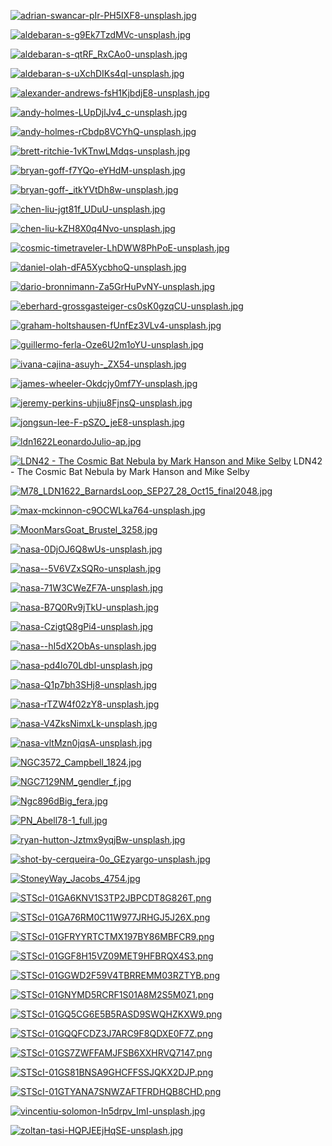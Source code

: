 [![adrian-swancar-pIr-PH5IXF8-unsplash.jpg](adrian-swancar-pIr-PH5IXF8-unsplash.jpg "adrian-swancar-pIr-PH5IXF8-unsplash.jpg")](adrian-swancar-pIr-PH5IXF8-unsplash.jpg)

[![aldebaran-s-g9Ek7TzdMVc-unsplash.jpg](aldebaran-s-g9Ek7TzdMVc-unsplash.jpg "aldebaran-s-g9Ek7TzdMVc-unsplash.jpg")](aldebaran-s-g9Ek7TzdMVc-unsplash.jpg)

[![aldebaran-s-qtRF_RxCAo0-unsplash.jpg](aldebaran-s-qtRF_RxCAo0-unsplash.jpg "aldebaran-s-qtRF_RxCAo0-unsplash.jpg")](aldebaran-s-qtRF_RxCAo0-unsplash.jpg)

[![aldebaran-s-uXchDIKs4qI-unsplash.jpg](aldebaran-s-uXchDIKs4qI-unsplash.jpg "aldebaran-s-uXchDIKs4qI-unsplash.jpg")](aldebaran-s-uXchDIKs4qI-unsplash.jpg)

[![alexander-andrews-fsH1KjbdjE8-unsplash.jpg](alexander-andrews-fsH1KjbdjE8-unsplash.jpg "alexander-andrews-fsH1KjbdjE8-unsplash.jpg")](alexander-andrews-fsH1KjbdjE8-unsplash.jpg)

[![andy-holmes-LUpDjlJv4_c-unsplash.jpg](andy-holmes-LUpDjlJv4_c-unsplash.jpg "andy-holmes-LUpDjlJv4_c-unsplash.jpg")](andy-holmes-LUpDjlJv4_c-unsplash.jpg)

[![andy-holmes-rCbdp8VCYhQ-unsplash.jpg](andy-holmes-rCbdp8VCYhQ-unsplash.jpg "andy-holmes-rCbdp8VCYhQ-unsplash.jpg")](andy-holmes-rCbdp8VCYhQ-unsplash.jpg)

[![brett-ritchie-1vKTnwLMdqs-unsplash.jpg](brett-ritchie-1vKTnwLMdqs-unsplash.jpg "brett-ritchie-1vKTnwLMdqs-unsplash.jpg")](brett-ritchie-1vKTnwLMdqs-unsplash.jpg)

[![bryan-goff-f7YQo-eYHdM-unsplash.jpg](bryan-goff-f7YQo-eYHdM-unsplash.jpg "bryan-goff-f7YQo-eYHdM-unsplash.jpg")](bryan-goff-f7YQo-eYHdM-unsplash.jpg)

[![bryan-goff-_itkYVtDh8w-unsplash.jpg](bryan-goff-_itkYVtDh8w-unsplash.jpg "bryan-goff-_itkYVtDh8w-unsplash.jpg")](bryan-goff-_itkYVtDh8w-unsplash.jpg)

[![chen-liu-jgt81f_UDuU-unsplash.jpg](chen-liu-jgt81f_UDuU-unsplash.jpg "chen-liu-jgt81f_UDuU-unsplash.jpg")](chen-liu-jgt81f_UDuU-unsplash.jpg)

[![chen-liu-kZH8X0q4Nvo-unsplash.jpg](chen-liu-kZH8X0q4Nvo-unsplash.jpg "chen-liu-kZH8X0q4Nvo-unsplash.jpg")](chen-liu-kZH8X0q4Nvo-unsplash.jpg)

[![cosmic-timetraveler-LhDWW8PhPoE-unsplash.jpg](cosmic-timetraveler-LhDWW8PhPoE-unsplash.jpg "cosmic-timetraveler-LhDWW8PhPoE-unsplash.jpg")](cosmic-timetraveler-LhDWW8PhPoE-unsplash.jpg)

[![daniel-olah-dFA5XycbhoQ-unsplash.jpg](daniel-olah-dFA5XycbhoQ-unsplash.jpg "daniel-olah-dFA5XycbhoQ-unsplash.jpg")](daniel-olah-dFA5XycbhoQ-unsplash.jpg)

[![dario-bronnimann-Za5GrHuPvNY-unsplash.jpg](dario-bronnimann-Za5GrHuPvNY-unsplash.jpg "dario-bronnimann-Za5GrHuPvNY-unsplash.jpg")](dario-bronnimann-Za5GrHuPvNY-unsplash.jpg)

[![eberhard-grossgasteiger-cs0sK0gzqCU-unsplash.jpg](eberhard-grossgasteiger-cs0sK0gzqCU-unsplash.jpg "eberhard-grossgasteiger-cs0sK0gzqCU-unsplash.jpg")](eberhard-grossgasteiger-cs0sK0gzqCU-unsplash.jpg)

[![graham-holtshausen-fUnfEz3VLv4-unsplash.jpg](graham-holtshausen-fUnfEz3VLv4-unsplash.jpg "graham-holtshausen-fUnfEz3VLv4-unsplash.jpg")](graham-holtshausen-fUnfEz3VLv4-unsplash.jpg)

[![guillermo-ferla-Oze6U2m1oYU-unsplash.jpg](guillermo-ferla-Oze6U2m1oYU-unsplash.jpg "guillermo-ferla-Oze6U2m1oYU-unsplash.jpg")](guillermo-ferla-Oze6U2m1oYU-unsplash.jpg)

[![ivana-cajina-asuyh-_ZX54-unsplash.jpg](ivana-cajina-asuyh-_ZX54-unsplash.jpg "ivana-cajina-asuyh-_ZX54-unsplash.jpg")](ivana-cajina-asuyh-_ZX54-unsplash.jpg)

[![james-wheeler-Okdcjy0mf7Y-unsplash.jpg](james-wheeler-Okdcjy0mf7Y-unsplash.jpg "james-wheeler-Okdcjy0mf7Y-unsplash.jpg")](james-wheeler-Okdcjy0mf7Y-unsplash.jpg)

[![jeremy-perkins-uhjiu8FjnsQ-unsplash.jpg](jeremy-perkins-uhjiu8FjnsQ-unsplash.jpg "jeremy-perkins-uhjiu8FjnsQ-unsplash.jpg")](jeremy-perkins-uhjiu8FjnsQ-unsplash.jpg)

[![jongsun-lee-F-pSZO_jeE8-unsplash.jpg](jongsun-lee-F-pSZO_jeE8-unsplash.jpg "jongsun-lee-F-pSZO_jeE8-unsplash.jpg")](jongsun-lee-F-pSZO_jeE8-unsplash.jpg)

[![ldn1622LeonardoJulio-ap.jpg](ldn1622LeonardoJulio-ap.jpg "ldn1622LeonardoJulio-ap.jpg")](ldn1622LeonardoJulio-ap.jpg)

[![LDN42 - The Cosmic Bat Nebula by Mark Hanson and Mike Selby](LDN42_-_the_cosmic_bat_nebula_by_mark_hanson_and_mike_selby.jpg "LDN42 - The Cosmic Bat Nebula by Mark Hanson and Mike Selby")](LDN42_-_the_cosmic_bat_nebula_by_mark_hanson_and_mike_selby.jpg)
LDN42 - The Cosmic Bat Nebula by Mark Hanson and Mike Selby

[![M78_LDN1622_BarnardsLoop_SEP27_28_Oct15_final2048.jpg](M78_LDN1622_BarnardsLoop_SEP27_28_Oct15_final2048.jpg "M78_LDN1622_BarnardsLoop_SEP27_28_Oct15_final2048.jpg")](M78_LDN1622_BarnardsLoop_SEP27_28_Oct15_final2048.jpg)

[![max-mckinnon-c9OCWLka764-unsplash.jpg](max-mckinnon-c9OCWLka764-unsplash.jpg "max-mckinnon-c9OCWLka764-unsplash.jpg")](max-mckinnon-c9OCWLka764-unsplash.jpg)

[![MoonMarsGoat_Brustel_3258.jpg](MoonMarsGoat_Brustel_3258.jpg "MoonMarsGoat_Brustel_3258.jpg")](MoonMarsGoat_Brustel_3258.jpg)

[![nasa-0DjOJ6Q8wUs-unsplash.jpg](nasa-0DjOJ6Q8wUs-unsplash.jpg "nasa-0DjOJ6Q8wUs-unsplash.jpg")](nasa-0DjOJ6Q8wUs-unsplash.jpg)

[![nasa--5V6VZxSQRo-unsplash.jpg](nasa--5V6VZxSQRo-unsplash.jpg "nasa--5V6VZxSQRo-unsplash.jpg")](nasa--5V6VZxSQRo-unsplash.jpg)

[![nasa-71W3CWeZF7A-unsplash.jpg](nasa-71W3CWeZF7A-unsplash.jpg "nasa-71W3CWeZF7A-unsplash.jpg")](nasa-71W3CWeZF7A-unsplash.jpg)

[![nasa-B7Q0Rv9jTkU-unsplash.jpg](nasa-B7Q0Rv9jTkU-unsplash.jpg "nasa-B7Q0Rv9jTkU-unsplash.jpg")](nasa-B7Q0Rv9jTkU-unsplash.jpg)

[![nasa-CzigtQ8gPi4-unsplash.jpg](nasa-CzigtQ8gPi4-unsplash.jpg "nasa-CzigtQ8gPi4-unsplash.jpg")](nasa-CzigtQ8gPi4-unsplash.jpg)

[![nasa--hI5dX2ObAs-unsplash.jpg](nasa--hI5dX2ObAs-unsplash.jpg "nasa--hI5dX2ObAs-unsplash.jpg")](nasa--hI5dX2ObAs-unsplash.jpg)

[![nasa-pd4lo70LdbI-unsplash.jpg](nasa-pd4lo70LdbI-unsplash.jpg "nasa-pd4lo70LdbI-unsplash.jpg")](nasa-pd4lo70LdbI-unsplash.jpg)

[![nasa-Q1p7bh3SHj8-unsplash.jpg](nasa-Q1p7bh3SHj8-unsplash.jpg "nasa-Q1p7bh3SHj8-unsplash.jpg")](nasa-Q1p7bh3SHj8-unsplash.jpg)

[![nasa-rTZW4f02zY8-unsplash.jpg](nasa-rTZW4f02zY8-unsplash.jpg "nasa-rTZW4f02zY8-unsplash.jpg")](nasa-rTZW4f02zY8-unsplash.jpg)

[![nasa-V4ZksNimxLk-unsplash.jpg](nasa-V4ZksNimxLk-unsplash.jpg "nasa-V4ZksNimxLk-unsplash.jpg")](nasa-V4ZksNimxLk-unsplash.jpg)

[![nasa-vltMzn0jqsA-unsplash.jpg](nasa-vltMzn0jqsA-unsplash.jpg "nasa-vltMzn0jqsA-unsplash.jpg")](nasa-vltMzn0jqsA-unsplash.jpg)

[![NGC3572_Campbell_1824.jpg](NGC3572_Campbell_1824.jpg "NGC3572_Campbell_1824.jpg")](NGC3572_Campbell_1824.jpg)

[![NGC7129NM_gendler_f.jpg](NGC7129NM_gendler_f.jpg "NGC7129NM_gendler_f.jpg")](NGC7129NM_gendler_f.jpg)

[![Ngc896dBig_fera.jpg](Ngc896dBig_fera.jpg "Ngc896dBig_fera.jpg")](Ngc896dBig_fera.jpg)

[![PN_Abell78-1_full.jpg](PN_Abell78-1_full.jpg "PN_Abell78-1_full.jpg")](PN_Abell78-1_full.jpg)

[![ryan-hutton-Jztmx9yqjBw-unsplash.jpg](ryan-hutton-Jztmx9yqjBw-unsplash.jpg "ryan-hutton-Jztmx9yqjBw-unsplash.jpg")](ryan-hutton-Jztmx9yqjBw-unsplash.jpg)

[![shot-by-cerqueira-0o_GEzyargo-unsplash.jpg](shot-by-cerqueira-0o_GEzyargo-unsplash.jpg "shot-by-cerqueira-0o_GEzyargo-unsplash.jpg")](shot-by-cerqueira-0o_GEzyargo-unsplash.jpg)

[![StoneyWay_Jacobs_4754.jpg](StoneyWay_Jacobs_4754.jpg "StoneyWay_Jacobs_4754.jpg")](StoneyWay_Jacobs_4754.jpg)

[![STScI-01GA6KNV1S3TP2JBPCDT8G826T.png](STScI-01GA6KNV1S3TP2JBPCDT8G826T.png "STScI-01GA6KNV1S3TP2JBPCDT8G826T.png")](STScI-01GA6KNV1S3TP2JBPCDT8G826T.png)

[![STScI-01GA76RM0C11W977JRHGJ5J26X.png](STScI-01GA76RM0C11W977JRHGJ5J26X.png "STScI-01GA76RM0C11W977JRHGJ5J26X.png")](STScI-01GA76RM0C11W977JRHGJ5J26X.png)

[![STScI-01GFRYYRTCTMX197BY86MBFCR9.png](STScI-01GFRYYRTCTMX197BY86MBFCR9.png "STScI-01GFRYYRTCTMX197BY86MBFCR9.png")](STScI-01GFRYYRTCTMX197BY86MBFCR9.png)

[![STScI-01GGF8H15VZ09MET9HFBRQX4S3.png](STScI-01GGF8H15VZ09MET9HFBRQX4S3.png "STScI-01GGF8H15VZ09MET9HFBRQX4S3.png")](STScI-01GGF8H15VZ09MET9HFBRQX4S3.png)

[![STScI-01GGWD2F59V4TBRREMM03RZTYB.png](STScI-01GGWD2F59V4TBRREMM03RZTYB.png "STScI-01GGWD2F59V4TBRREMM03RZTYB.png")](STScI-01GGWD2F59V4TBRREMM03RZTYB.png)

[![STScI-01GNYMD5RCRF1S01A8M2S5M0Z1.png](STScI-01GNYMD5RCRF1S01A8M2S5M0Z1.png "STScI-01GNYMD5RCRF1S01A8M2S5M0Z1.png")](STScI-01GNYMD5RCRF1S01A8M2S5M0Z1.png)

[![STScI-01GQ5CG6E5B5RASD9SWQHZKXW9.png](STScI-01GQ5CG6E5B5RASD9SWQHZKXW9.png "STScI-01GQ5CG6E5B5RASD9SWQHZKXW9.png")](STScI-01GQ5CG6E5B5RASD9SWQHZKXW9.png)

[![STScI-01GQQFCDZ3J7ARC9F8QDXE0F7Z.png](STScI-01GQQFCDZ3J7ARC9F8QDXE0F7Z.png "STScI-01GQQFCDZ3J7ARC9F8QDXE0F7Z.png")](STScI-01GQQFCDZ3J7ARC9F8QDXE0F7Z.png)

[![STScI-01GS7ZWFFAMJFSB6XXHRVQ7147.png](STScI-01GS7ZWFFAMJFSB6XXHRVQ7147.png "STScI-01GS7ZWFFAMJFSB6XXHRVQ7147.png")](STScI-01GS7ZWFFAMJFSB6XXHRVQ7147.png)

[![STScI-01GS81BNSA9GHCFFSSJQKX2DJP.png](STScI-01GS81BNSA9GHCFFSSJQKX2DJP.png "STScI-01GS81BNSA9GHCFFSSJQKX2DJP.png")](STScI-01GS81BNSA9GHCFFSSJQKX2DJP.png)

[![STScI-01GTYANA7SNWZAFTFRDHQB8CHD.png](STScI-01GTYANA7SNWZAFTFRDHQB8CHD.png "STScI-01GTYANA7SNWZAFTFRDHQB8CHD.png")](STScI-01GTYANA7SNWZAFTFRDHQB8CHD.png)

[![vincentiu-solomon-ln5drpv_ImI-unsplash.jpg](vincentiu-solomon-ln5drpv_ImI-unsplash.jpg "vincentiu-solomon-ln5drpv_ImI-unsplash.jpg")](vincentiu-solomon-ln5drpv_ImI-unsplash.jpg)

[![zoltan-tasi-HQPJEEjHqSE-unsplash.jpg](zoltan-tasi-HQPJEEjHqSE-unsplash.jpg "zoltan-tasi-HQPJEEjHqSE-unsplash.jpg")](zoltan-tasi-HQPJEEjHqSE-unsplash.jpg)

